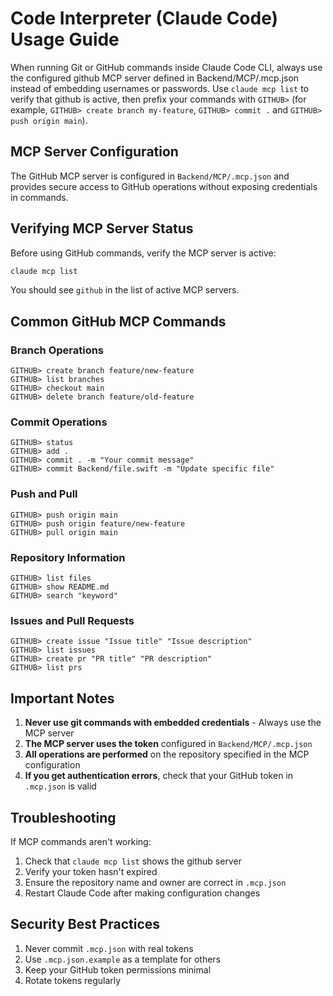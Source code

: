 # Code Interpreter (Claude Code) Usage Guide

When running Git or GitHub commands inside Claude Code CLI, always use the configured github MCP server defined in Backend/MCP/.mcp.json instead of embedding usernames or passwords. Use `claude mcp list` to verify that github is active, then prefix your commands with `GITHUB>` (for example, `GITHUB> create branch my-feature`, `GITHUB> commit .` and `GITHUB> push origin main`).

## MCP Server Configuration

The GitHub MCP server is configured in `Backend/MCP/.mcp.json` and provides secure access to GitHub operations without exposing credentials in commands.

## Verifying MCP Server Status

Before using GitHub commands, verify the MCP server is active:

```bash
claude mcp list
```

You should see `github` in the list of active MCP servers.

## Common GitHub MCP Commands

### Branch Operations
```
GITHUB> create branch feature/new-feature
GITHUB> list branches
GITHUB> checkout main
GITHUB> delete branch feature/old-feature
```

### Commit Operations
```
GITHUB> status
GITHUB> add .
GITHUB> commit . -m "Your commit message"
GITHUB> commit Backend/file.swift -m "Update specific file"
```

### Push and Pull
```
GITHUB> push origin main
GITHUB> push origin feature/new-feature
GITHUB> pull origin main
```

### Repository Information
```
GITHUB> list files
GITHUB> show README.md
GITHUB> search "keyword"
```

### Issues and Pull Requests
```
GITHUB> create issue "Issue title" "Issue description"
GITHUB> list issues
GITHUB> create pr "PR title" "PR description"
GITHUB> list prs
```

## Important Notes

1. **Never use git commands with embedded credentials** - Always use the MCP server
2. **The MCP server uses the token** configured in `Backend/MCP/.mcp.json`
3. **All operations are performed** on the repository specified in the MCP configuration
4. **If you get authentication errors**, check that your GitHub token in `.mcp.json` is valid

## Troubleshooting

If MCP commands aren't working:

1. Check that `claude mcp list` shows the github server
2. Verify your token hasn't expired
3. Ensure the repository name and owner are correct in `.mcp.json`
4. Restart Claude Code after making configuration changes

## Security Best Practices

1. Never commit `.mcp.json` with real tokens
2. Use `.mcp.json.example` as a template for others
3. Keep your GitHub token permissions minimal
4. Rotate tokens regularly
